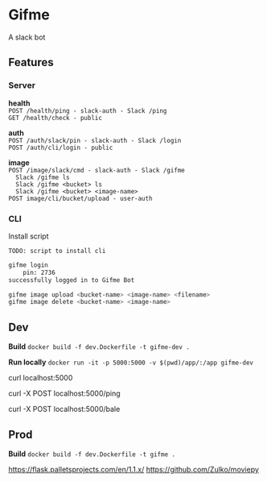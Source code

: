 # Gifme

A slack bot

## Features

### Server

**health**   
`POST /health/ping - slack-auth - Slack /ping`   
`GET /health/check - public`  

**auth**  
`POST /auth/slack/pin - slack-auth - Slack /login`  
`POST /auth/cli/login - public`  

**image**  
`POST /image/slack/cmd - slack-auth - Slack /gifme`  
`  Slack /gifme ls`  
`  Slack /gifme <bucket> ls`  
`  Slack /gifme <bucket> <image-name>`  
`POST image/cli/bucket/upload - user-auth`  

### CLI

Install script

`TODO: script to install cli`

```sh
gifme login
    pin: 2736
successfully logged in to Gifme Bot

gifme image upload <bucket-name> <image-name> <filename>
gifme image delete <bucket-name> <image-name>
```

## Dev

__Build__
`docker build -f dev.Dockerfile -t gifme-dev .`

__Run locally__
`docker run -it -p 5000:5000 -v $(pwd)/app/:/app gifme-dev`

curl localhost:5000

curl -X POST localhost:5000/ping

curl -X POST localhost:5000/bale

## Prod

__Build__
`docker build -f dev.Dockerfile -t gifme .`

https://flask.palletsprojects.com/en/1.1.x/
https://github.com/Zulko/moviepy